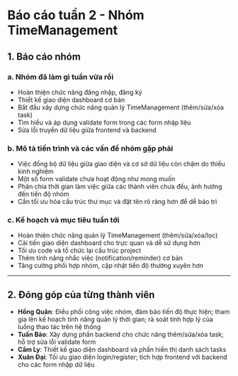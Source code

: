 # **Báo cáo tuần 2 - Nhóm TimeManagement**

## **1. Báo cáo nhóm**

### a. **Nhóm đã làm gì tuần vừa rồi**

* Hoàn thiện chức năng đăng nhập, đăng ký
* Thiết kế giao diện dashboard cơ bản
* Bắt đầu xây dựng chức năng quản lý TimeManagement (thêm/sửa/xóa task)
* Tìm hiểu và áp dụng validate form trong các form nhập liệu
* Sửa lỗi truyền dữ liệu giữa frontend và backend

### b. **Mô tả tiến trình và các vấn đề nhóm gặp phải**

* Việc đồng bộ dữ liệu giữa giao diện và cơ sở dữ liệu còn chậm do thiếu kinh nghiệm
* Một số form validate chưa hoạt động như mong muốn
* Phân chia thời gian làm việc giữa các thành viên chưa đều, ảnh hưởng đến tiến độ nhóm
* Cần tối ưu hóa cấu trúc thư mục và đặt tên rõ ràng hơn để dễ bảo trì

### c. **Kế hoạch và mục tiêu tuần tới**

* Hoàn thiện chức năng quản lý TimeManagement (thêm/sửa/xóa/lọc)
* Cải tiến giao diện dashboard cho trực quan và dễ sử dụng hơn
* Tối ưu code và tổ chức lại cấu trúc project
* Thêm tính năng nhắc việc (notification/reminder) cơ bản
* Tăng cường phối hợp nhóm, cập nhật tiến độ thường xuyên hơn

---

## **2. Đóng góp của từng thành viên**

* **Hồng Quân**: Điều phối công việc nhóm, đảm bảo tiến độ thực hiện; tham gia lên kế hoạch tính năng quản lý thời gian; rà soát tính hợp lý của luồng thao tác trên hệ thống
* **Tuấn Bảo**: Xây dựng phần backend cho chức năng thêm/sửa/xóa task; hỗ trợ sửa lỗi validate form
* **Cẩm Ly**: Thiết kế giao diện dashboard và phần hiển thị danh sách tasks
* **Xuân Đại**: Tối ưu giao diện login/register; tích hợp frontend với backend cho các form nhập dữ liệu
